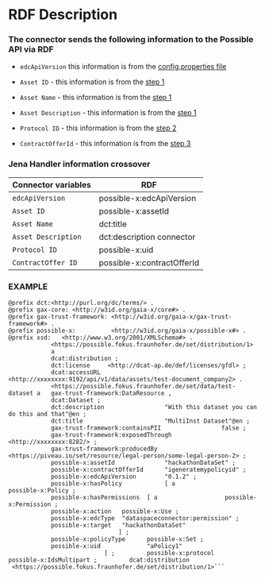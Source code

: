# RDF Description

### The connector sends the following information to the Possible API via RDF



- `edcApiVersion` this information is from the [config.properties file](https://github.com/POSSIBLE-X/possible-x-edc-extension/blob/main/connector/resources/config.properties)

- `Asset ID` - this information is from the [step 1](https://github.com/POSSIBLE-X/possible-x-edc-extension/tree/main/readme.md#1-asset-creation-for-the-consumer) 
- `Asset Name` - this information is from the [step 1](https://github.com/POSSIBLE-X/possible-x-edc-extension/tree/main/readme.md#1-asset-creation-for-the-consumer) 
- `Asset Description` - this information is from the [step 1](https://github.com/POSSIBLE-X/possible-x-edc-extension/tree/main/readme.md#1-asset-creation-for-the-consumer) 
- `Protocol ID` - this information is from the [step 2](https://github.com/POSSIBLE-X/possible-x-edc-extension/tree/main/readme.md#2-policy-creation)
- `ContractOfferId` - this information is from the [step 3](https://github.com/POSSIBLE-X/possible-x-edc-extension/tree/main/readme.md#3-contract-creation) 


### Jena Handler information crossover

| Connector variables                          | RDF                                                      |
|-----------------------------------------|------------------------------------------------------------------|
| `edcApiVersion` | possible-x:edcApiVersion 
| `Asset ID`                    | possible-x:assetId      |
| `Asset Name`             | dct:title |
| `Asset Description`             | dct:description connector |
| `Protocol ID`             |  possible-x:uid |
| `ContractOffer ID`             | possible-x:contractOfferId  |


### EXAMPLE
```@prefix dcat: <http://www.w3.org/ns/dcat#> .
@prefix dct:<http://purl.org/dc/terms/> . 
@prefix gax-core: <http://w3id.org/gaia-x/core#> . 
@prefix gax-trust-framework: <http://w3id.org/gaia-x/gax-trust-framework#> . 
@prefix possible-x:          <http://w3id.org/gaia-x/possible-x#> . 
@prefix xsd:   <http://www.w3.org/2001/XMLSchema#> . 
			<https://possible.fokus.fraunhofer.de/set/distribution/1> 
			a               
			dcat:distribution ;         
			dct:license     <http://dcat-ap.de/def/licenses/gfdl> ;         
			dcat:accessURL  <http://xxxxxxxx:9192/api/v1/data/assets/test-document_company2> .  
			<https://possible.fokus.fraunhofer.de/set/data/test-dataset a   gax-trust-framework:DataResource , 
			dcat:Dataset ;         
			dct:description                 "With this dataset you can do this and that"@en ;         
			dct:title                       "MultiInst Dataset"@en ;         
			gax-trust-framework:containsPII                 false ;         
			gax-trust-framework:exposedThrough                 <http://xxxxxxxx:8282/> ;         
			gax-trust-framework:producedBy  <https://piveau.io/set/resource/legal-person/some-legal-person-2> ;         
			possible-x:assetId              "hackathonDataSet" ;
			possible-x:contractOfferId      "igeneratemypolicyid" ;
			possible-x:edcApiVersion        "0.1.2" ;
			possible-x:hasPolicy            [ a                          possible-x:Policy ;
			possible-x:hasPermissions  [ a                   possible-x:Permission ;
            possible-x:action   possible-x:Use ;
			possible-x:edcType  "dataspaceconnector:permission" ;
			possible-x:target   "hackathonDataSet"
                               ] ;
			possible-x:policyType      possible-x:Set ;
            possible-x:uid             "aPolicy1"
                           ] ;         possible-x:protocol             possible-x:IdsMultipart ;         dcat:distribution
 <https://possible.fokus.fraunhofer.de/set/distribution/1>```